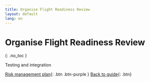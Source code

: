 ```yaml
---
title: Organise Flight Readiness Review
layout: default
lang: en
---
```


# Organise Flight Readiness Review
{: .no_toc }






Testing and integration


[Risk management plan]({{site.url}}/project-managers/pm-risk-mgmt-plan/){: .btn .btn-purple }
[Back to guide]({{site.url}}//pm/guide#how-to){: .btn}